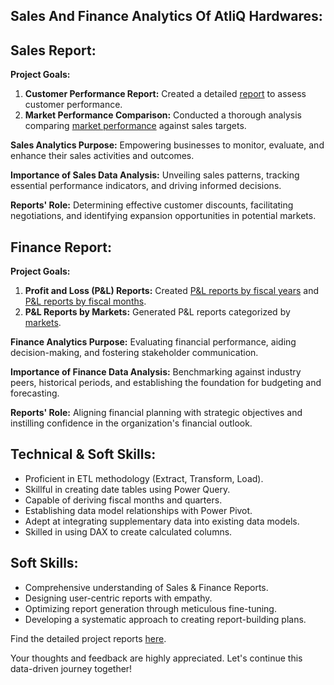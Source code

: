 ## Sales And Finance Analytics Of AtliQ Hardwares:

## Sales Report:

**Project Goals:**

1. **Customer Performance Report:** Created a detailed [report](https://github.com/Bhagwati-hash/Sales-and-Finance-analytics-of-AtliQ-Hardwares/blob/main/Customer%20performance%20report.pdf) to assess customer performance.
2. **Market Performance Comparison:** Conducted a thorough analysis comparing [market performance](https://github.com/Bhagwati-hash/Sales-and-Finance-analytics-of-AtliQ-Hardwares/blob/main/market%20performance%20vs%20target.pdf) against sales targets.

**Sales Analytics Purpose:** Empowering businesses to monitor, evaluate, and enhance their sales activities and outcomes.

**Importance of Sales Data Analysis:** Unveiling sales patterns, tracking essential performance indicators, and driving informed decisions.

**Reports' Role:** Determining effective customer discounts, facilitating negotiations, and identifying expansion opportunities in potential markets.

## Finance Report:

**Project Goals:**

1. **Profit and Loss (P&L) Reports:** Created [P&L reports by fiscal years](https://github.com/Bhagwati-hash/Sales-and-Finance-analytics-of-AtliQ-Hardwares/blob/main/P%20%26%20L%20Statement%20by%20Fiscal%20Year.pdf) and [P&L reports by fiscal months](https://github.com/Bhagwati-hash/Sales-and-Finance-analytics-of-AtliQ-Hardwares/blob/main/P%20%26%20L%20%20By%20Fiscal%20Months.pdf).
2. **P&L Reports by Markets:** Generated P&L reports categorized by [markets](https://github.com/Bhagwati-hash/Sales-and-Finance-analytics-of-AtliQ-Hardwares/blob/main/P%20%26%20L%20By%20Market.pdf).

**Finance Analytics Purpose:** Evaluating financial performance, aiding decision-making, and fostering stakeholder communication.

**Importance of Finance Data Analysis:** Benchmarking against industry peers, historical periods, and establishing the foundation for budgeting and forecasting.

**Reports' Role:** Aligning financial planning with strategic objectives and instilling confidence in the organization's financial outlook.

## Technical & Soft Skills:

- Proficient in ETL methodology (Extract, Transform, Load).
- Skillful in creating date tables using Power Query.
- Capable of deriving fiscal months and quarters.
- Establishing data model relationships with Power Pivot.
- Adept at integrating supplementary data into existing data models.
- Skilled in using DAX to create calculated columns.

## Soft Skills:

- Comprehensive understanding of Sales & Finance Reports.
- Designing user-centric reports with empathy.
- Optimizing report generation through meticulous fine-tuning.
- Developing a systematic approach to creating report-building plans.

Find the detailed project reports [here]().

Your thoughts and feedback are highly appreciated. Let's continue this data-driven journey together!


